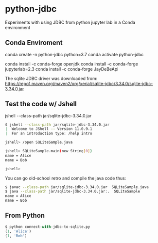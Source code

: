 # python-jdbc

Experiments with using JDBC from python jupyter lab in a Conda environment

## Conda Enviroment

conda create -n python-jdbc python=3.7
conda activate python-jdbc

conda install -c conda-forge openjdk
conda install -c conda-forge jupyterlab=2.3
conda install -c conda-forge JayDeBeApi

The sqlite JDBC driver was downloaded from: https://repo1.maven.org/maven2/org/xerial/sqlite-jdbc/3.34.0/sqlite-jdbc-3.34.0.jar


## Test the code w/ Jshell

jshell --class-path jar/sqlite-jdbc-3.34.0.jar


```bash
$ jshell --class-path jar/sqlite-jdbc-3.34.0.jar
|  Welcome to JShell -- Version 11.0.9.1
|  For an introduction type: /help intro

jshell> /open SQLiteSample.java

jshell> SQLiteSample.main(new String[0])
name = Alice
name = Bob

jshell>

```

You can go old-school retro and compile the java code thus:

```bash
$ javac --class-path jar/sqlite-jdbc-3.34.0.jar  SQLiteSample.java
$ java --class-path jar/sqlite-jdbc-3.34.0.jar:.  SQLiteSample
name = Alice
name = Bob
```

## From Python

```python
$ python connect-with-jdbc-to-sqlite.py
(1, 'Alice')
(1, 'Bob')
```
